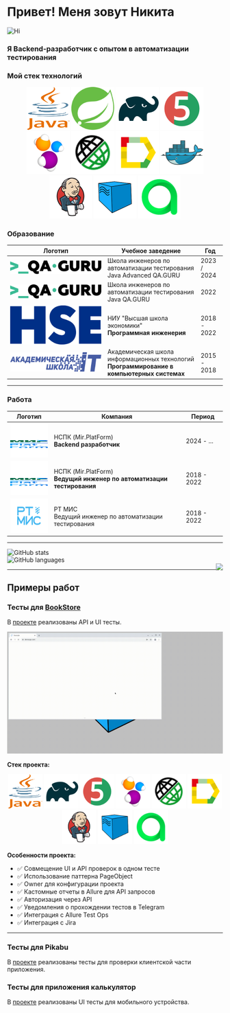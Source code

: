 # Привет! Меня зовут Никита

<p align="center">

![Hi](https://github.com/blackcater/blackcater/raw/main/images/Hi.gif)
</p>

### Я Backend-разработчик с опытом в автоматизации тестирования

### Мой стек технологий
<p align="center">
<img alt="Java" height="100" src="logo/java.svg" width="100"/> 
<img alt="Spring" height="100" src="logo/spring.svg" width="100"/> 
<img alt="Gradle" height="100" src="logo/Gradle.svg" width="100"/>
<img alt="JUnit5" height="100" src="logo/JUnit5.svg" width="100"/> 
<img alt="Selenide" height="100" src="logo/Selenide.svg" width="100"/>
<img alt="Rest-Assured" height="100" src="logo/Rest-Assured.svg" width="100"/> 
<img alt="Allure Report" height="100" src="logo/Allure_Report.svg" width="100"/>  
<img alt="Docker" height="100" src="logo/Docker.svg" width="100"/>
<img alt="Jenkins" height="100" src="logo/Jenkins.svg" width="100"/>
<img alt="Selenoid" height="100" src="logo/Selenoid.svg" width="100"/>
<img alt="Allure Test Ops" height="100" src="logo/AllureTestOps.svg" width="100"/>
</p>


### Образование

| Логотип                                                                   | Учебное заведение                                                                               | Год         |
|---------------------------------------------------------------------------|-------------------------------------------------------------------------------------------------|-------------|
| [![QA.GURU Java Advanced](img/qaGuru.svg)](https://qa.guru/java_advanced) | Школа инженеров по автоматизации тестирования Java Advanced QA.GURU                             | 2023 / 2024 |
| [![QA.GURU Java](img/qaGuru.svg)](https://qa.guru/java)                   | Школа инженеров по автоматизации тестирования Java QA.GURU                                      | 2022        |
| [![ВШЭ](img/01_Abbreviation_ENG_PANTONE.svg)](https://perm.hse.ru/)       | НИУ "Высшая школа экономики" <br> **Программная инженерия**                                     | 2018 - 2022 |
| [![IT College](img/itCollege59.svg)](https://itcollege59.ru/)             | Академическая школа информационных технологий <br> **Программирование в компьютерных системах** | 2015 - 2018 |
---

### Работа

| Логотип                                                                                   | Компания                                                                  | Период      |
|-------------------------------------------------------------------------------------------|---------------------------------------------------------------------------|-------------|
| [<img alt="НСПК" height="80" src="img/mir.svg" width="100"/>](https://www.nspk.ru/)       | НСПК (Mir.PlatForm) <br> **Backend разработчик**                          | 2024 - ...  |
| [<img alt="НСПК" height="80" src="img/mir.svg" width="100"/>](https://www.nspk.ru/)       | НСПК (Mir.PlatForm) <br>**Ведущий инженер по автоматизации тестирования** | 2018 - 2022 |
| [<img alt="РТ МИС" height="80" src="/img/rtmisLogo.png" width="100"/>](https://rtmis.ru/) | РТ МИС <br>Ведущий инженер по автоматизации тестирования                  | 2018 - 2022 |

---

![GitHub stats](https://github-readme-stats.vercel.app/api?username=NikitaDanshin415)  
![GitHub languages](https://github-profile-summary-cards.vercel.app/api/cards/repos-per-language?username=NikitaDanshin415&theme=nord_bright)  
<img align="right" src="https://komarev.com/ghpvc/?username=NikitaDanshin415&color=003140">

---

## Примеры работ

### Тесты для [BookStore](https://demoqa.com/books)

В [проекте](https://github.com/NikitaDanshin415/BookStore) реализованы API и UI тесты.

![BookStore](https://github.com/NikitaDanshin415/NikitaDanshin415/blob/main/diploma_2/33680cf1661777f81c577c96b7182861.gif)

**Стек проекта:**
<p align="center">
<img alt="Java" height="80" src="logo/java.svg" width="80"/>  
<img alt="Gradle" height="80" src="logo/Gradle.svg" width="80"/>  
<img alt="JUnit5" height="80" src="logo/JUnit5.svg" width="80"/>  
<img alt="Selenide" height="80" src="logo/Selenide.svg" width="80"/>
<img alt="Rest-Assured" height="80" src="logo/Rest-Assured.svg" width="80"/> 
<img alt="Allure Report" height="80" src="logo/Allure_Report.svg" width="80"/>  
<img alt="Jenkins" height="80" src="logo/Jenkins.svg" width="80"/>
<img alt="Selenoid" height="80" src="logo/Selenoid.svg" width="80"/>  
<img alt="Allure Test Ops" height="80" src="logo/AllureTestOps.svg" width="80"/>
</p>

**Особенности проекта:**

- ✅ Совмещение UI и API проверок в одном тесте
- ✅ Использование паттерна PageObject
- ✅ Owner для конфигурации проекта
- ✅ Кастомные отчеты в Allure для API запросов
- ✅ Авторизация через API
- ✅ Уведомления о прохождении тестов в Telegram
- ✅ Интеграция с Allure Test Ops
- ✅ Интеграция с Jira

---

### Тесты для Pikabu

В [проекте](https://github.com/NikitaDanshin415/PikabuTests) реализованы тесты для проверки клиентской части приложения.

### Тесты для приложения калькулятор

В [проекте](https://github.com/NikitaDanshin415/CalculatorMobile) реализованы UI тесты для мобильного устройства.
